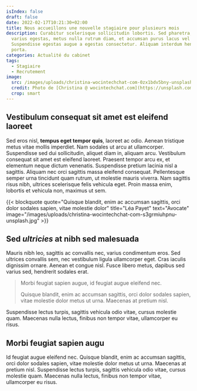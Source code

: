 ```yaml
---
isIndex: false
draft: false
date: 2022-02-17T10:21:30+02:00
title: Nous accueillons une nouvelle stagiaire pour plusieurs mois
description: Curabitur scelerisque sollicitudin lobortis. Sed pharetra, massa eu
  varius egestas, metus nulla rutrum diam, et accumsan purus lacus vel ante.
  Suspendisse egestas augue a egestas consectetur. Aliquam interdum hendrerit
  porta.
categories: Actualité du cabinet
tags:
  - Stagiaire
  - Recrutement
image:
  src: /images/uploads/christina-wocintechchat-com-0zx1bdv5bny-unsplash.jpg
  credit: Photo de [Christina @ wocintechchat.com](https://unsplash.com/fr/@wocintechchat?utm_content=creditCopyText&utm_medium=referral&utm_source=unsplash) sur [Unsplash](https://unsplash.com/)
  crop: smart
---
```

## Vestibulum consequat sit amet est eleifend laoreet

Sed eros nisl, **tempus eget tempor quis**, laoreet ac odio. Aenean tristique metus vitae mollis imperdiet. Nam sodales ut arcu at ullamcorper. Suspendisse sed dui sollicitudin, aliquet diam in, aliquam arcu. Vestibulum consequat sit amet est eleifend laoreet. Praesent tempor arcu ex, et elementum neque dictum venenatis. Suspendisse pretium lacinia nisl a sagittis. Aliquam nec orci sagittis massa eleifend consequat. Pellentesque semper urna tincidunt quam rutrum, ut molestie mauris viverra. Nam sagittis risus nibh, ultrices scelerisque felis vehicula eget. Proin massa enim, lobortis et vehicula non, maximus ut sem.

{{< blockquote quote="Quisque blandit, enim ac accumsan sagittis, orci dolor sodales sapien, vitae molestie dolor" title="Léa Payet" text="Avocate" image="/images/uploads/christina-wocintechchat-com-s3grmiuhpnu-unsplash.jpg" >}}

## Sed *ultricies* at nibh sed malesuada

Mauris nibh leo, sagittis ac convallis nec, varius condimentum eros. Sed ultrices convallis sem, nec vestibulum ligula ullamcorper eget. Cras iaculis dignissim ornare. Aenean et congue nisl. Fusce libero metus, dapibus sed varius sed, hendrerit sodales erat. 

> Morbi feugiat sapien augue, id feugiat augue eleifend nec.
>
> Quisque blandit, enim ac accumsan sagittis, orci dolor sodales sapien, vitae molestie dolor metus ut urna. Maecenas at pretium nisl.
 
 
Suspendisse lectus turpis, sagittis vehicula odio vitae, cursus molestie quam. Maecenas nulla lectus, finibus non tempor vitae, ullamcorper eu risus.

## Morbi feugiat sapien augu

Id feugiat augue eleifend nec. Quisque blandit, enim ac accumsan sagittis, orci dolor sodales sapien, vitae molestie dolor metus ut urna. Maecenas at pretium nisl. Suspendisse lectus turpis, sagittis vehicula odio vitae, cursus molestie quam. Maecenas nulla lectus, finibus non tempor vitae, ullamcorper eu risus.
